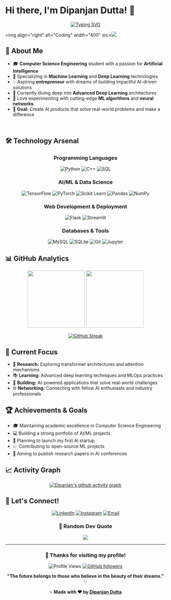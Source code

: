 # Hi there, I'm Dipanjan Dutta! 👋

<div align="center">
  
[![Typing SVG](https://readme-typing-svg.herokuapp.com?font=Fira+Code&size=22&duration=3000&pause=1000&color=36BCF7&center=true&vCenter=true&width=600&lines=Aspiring+AI%2FML+Engineer;CSE+Student+%7C+Tech+Enthusiast;Building+the+Future+with+AI;Always+Learning%2C+Always+Growing)](https://git.io/typing-svg)

</div>

<img align="right" alt="Coding" width="400" src=<img src="https://media.giphy.com/media/JIX9t2j0ZTN9S/giphy.gif">

## 🚀 About Me

- 🎓 **Computer Science Engineering** student with a passion for **Artificial Intelligence**
- 🧠 Specializing in **Machine Learning** and **Deep Learning** technologies
- 💡 Aspiring **entrepreneur** with dreams of building impactful AI-driven solutions
- 🌱 Currently diving deep into **Advanced Deep Learning** architectures
- 🔬 Love experimenting with cutting-edge **ML algorithms** and **neural networks**
- 🎯 **Goal:** Create AI products that solve real-world problems and make a difference

<br clear="right"/>

## 🛠️ Technology Arsenal

<div align="center">

### Programming Languages
![Python](https://img.shields.io/badge/Python-3776AB?style=for-the-badge&logo=python&logoColor=white)
![C++](https://img.shields.io/badge/C++-00599C?style=for-the-badge&logo=cplusplus&logoColor=white)
![SQL](https://img.shields.io/badge/SQL-4479A1?style=for-the-badge&logo=mysql&logoColor=white)

### AI/ML & Data Science
![TensorFlow](https://img.shields.io/badge/TensorFlow-FF6F00?style=for-the-badge&logo=tensorflow&logoColor=white)
![PyTorch](https://img.shields.io/badge/PyTorch-EE4C2C?style=for-the-badge&logo=pytorch&logoColor=white)
![Scikit Learn](https://img.shields.io/badge/Scikit_Learn-F7931E?style=for-the-badge&logo=scikit-learn&logoColor=white)
![Pandas](https://img.shields.io/badge/Pandas-150458?style=for-the-badge&logo=pandas&logoColor=white)
![NumPy](https://img.shields.io/badge/NumPy-013243?style=for-the-badge&logo=numpy&logoColor=white)

### Web Development & Deployment
![Flask](https://img.shields.io/badge/Flask-000000?style=for-the-badge&logo=flask&logoColor=white)
![Streamlit](https://img.shields.io/badge/Streamlit-FF4B4B?style=for-the-badge&logo=streamlit&logoColor=white)

### Databases & Tools
![MySQL](https://img.shields.io/badge/MySQL-4479A1?style=for-the-badge&logo=mysql&logoColor=white)
![SQLite](https://img.shields.io/badge/SQLite-003B57?style=for-the-badge&logo=sqlite&logoColor=white)
![Git](https://img.shields.io/badge/Git-F05032?style=for-the-badge&logo=git&logoColor=white)
![Jupyter](https://img.shields.io/badge/Jupyter-F37626?style=for-the-badge&logo=jupyter&logoColor=white)

</div>

## 📊 GitHub Analytics

<div align="center">
  
<img height="180em" src="https://github-readme-stats.vercel.app/api?username=Dipanjan01-max&show_icons=true&count_private=true&theme=tokyonight&hide_border=true&bg_color=0D1117"/>
<img height="180em" src="https://github-readme-stats.vercel.app/api/top-langs/?username=Dipanjan01-max&layout=compact&theme=tokyonight&hide_border=true&bg_color=0D1117"/>

</div>

<div align="center">
  
[![GitHub Streak](https://github-readme-streak-stats.herokuapp.com/?user=Dipanjan01-max&theme=tokyonight&hide_border=true&background=0D1117)](https://git.io/streak-stats)

</div>

## 🎯 Current Focus

- 🔬 **Research:** Exploring transformer architectures and attention mechanisms
- 📚 **Learning:** Advanced deep learning techniques and MLOps practices
- 🚧 **Building:** AI-powered applications that solve real-world challenges
- 🌐 **Networking:** Connecting with fellow AI enthusiasts and industry professionals

## 🏆 Achievements & Goals

- 🎓 Maintaining academic excellence in Computer Science Engineering
- 💻 Building a strong portfolio of AI/ML projects
- 🚀 Planning to launch my first AI startup
- 📈 Contributing to open-source ML projects
- 🎯 Aiming to publish research papers in AI conferences

## 📈 Activity Graph

<div align="center">
  
[![Dipanjan's github activity graph](https://github-readme-activity-graph.vercel.app/graph?username=Dipanjan01-max&bg_color=0D1117&color=36BCF7&line=36BCF7&point=FFFFFF&area=true&hide_border=true)](https://github.com/ashutosh00710/github-readme-activity-graph)

</div>



## 🤝 Let's Connect!

<div align="center">

[![LinkedIn](https://img.shields.io/badge/LinkedIn-0077B5?style=for-the-badge&logo=linkedin&logoColor=white)](https://www.linkedin.com/in/dipanjan-dutta-565a9a2a6?lipi=urn%3Ali%3Apage%3Ad_flagship3_profile_view_base_contact_details%3B5fyiFCDnRxKrAJtqzckbuw%3D%3D)
[![Instagram](https://img.shields.io/badge/Instagram-E4405F?style=for-the-badge&logo=instagram&logoColor=white)](https://www.instagram.com/dutta_dipanjan0_0?igsh=aHRsNXVweDF6dmpq)
[![Email](https://img.shields.io/badge/Email-D14836?style=for-the-badge&logo=gmail&logoColor=white)](mailto:dipankardutta.69jpg@gmail.com)

</div>

<div align="center">

### 💭 Random Dev Quote
![](https://quotes-github-readme.vercel.app/api?type=horizontal&theme=tokyonight)

</div>

---

<div align="center">

### 🎉 Thanks for visiting my profile!

![Profile Views](https://komarev.com/ghpvc/?username=Dipanjan01-max&label=Profile%20views&color=0e75b6&style=flat)
[![GitHub followers](https://img.shields.io/github/followers/Dipanjan01-max?label=Followers&style=social)](https://github.com/Dipanjan01-max?tab=followers)

**"The future belongs to those who believe in the beauty of their dreams."** ✨

⭐️ **Made with ❤️ by [Dipanjan Dutta](https://github.com/Dipanjan01-max)**

</div>
